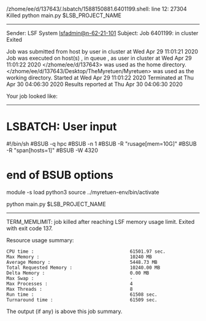 /zhome/ee/d/137643/.lsbatch/1588150881.6401199.shell: line 12: 27304 Killed                  python main.py $LSB_PROJECT_NAME

------------------------------------------------------------
Sender: LSF System <lsfadmin@n-62-21-101>
Subject: Job 6401199: <NNAgent2NN-Selfplay-50-weighted> in cluster <dcc> Exited

Job <NNAgent2NN-Selfplay-50-weighted> was submitted from host <n-62-27-20> by user <s183905> in cluster <dcc> at Wed Apr 29 11:01:21 2020
Job was executed on host(s) <n-62-21-101>, in queue <hpc>, as user <s183905> in cluster <dcc> at Wed Apr 29 11:01:22 2020
</zhome/ee/d/137643> was used as the home directory.
</zhome/ee/d/137643/Desktop/TheMyretuen/Myretuen> was used as the working directory.
Started at Wed Apr 29 11:01:22 2020
Terminated at Thu Apr 30 04:06:30 2020
Results reported at Thu Apr 30 04:06:30 2020

Your job looked like:

------------------------------------------------------------
# LSBATCH: User input
#!/bin/sh
#BSUB -q hpc
#BSUB -n 1
#BSUB -R "rusage[mem=10G]"
#BSUB -R "span[hosts=1]"
#BSUB -W 4320
# end of BSUB options

module -s load python3
source ../myretuen-env/bin/activate

python main.py $LSB_PROJECT_NAME


------------------------------------------------------------

TERM_MEMLIMIT: job killed after reaching LSF memory usage limit.
Exited with exit code 137.

Resource usage summary:

    CPU time :                                   61501.97 sec.
    Max Memory :                                 10240 MB
    Average Memory :                             5448.73 MB
    Total Requested Memory :                     10240.00 MB
    Delta Memory :                               0.00 MB
    Max Swap :                                   -
    Max Processes :                              4
    Max Threads :                                8
    Run time :                                   61508 sec.
    Turnaround time :                            61509 sec.

The output (if any) is above this job summary.

